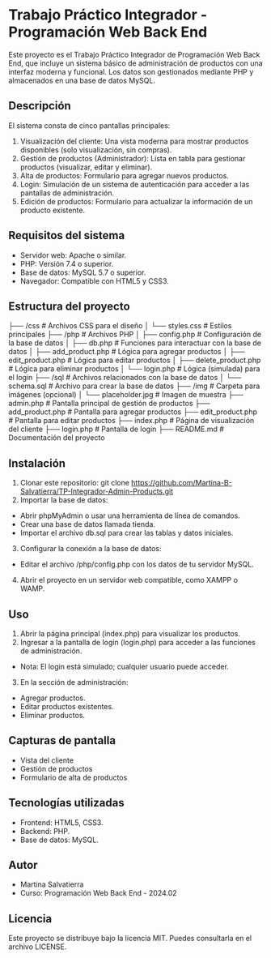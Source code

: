 # Trabajo Práctico Integrador - Programación Web Back End
Este proyecto es el Trabajo Práctico Integrador de Programación Web Back End, que incluye un sistema básico de administración de productos con una interfaz moderna y funcional. 
Los datos son gestionados mediante PHP y almacenados en una base de datos MySQL.

## Descripción
El sistema consta de cinco pantallas principales:
1. Visualización del cliente: Una vista moderna para mostrar productos disponibles (solo visualización, sin compras).
2. Gestión de productos (Administrador): Lista en tabla para gestionar productos (visualizar, editar y eliminar).
3. Alta de productos: Formulario para agregar nuevos productos.
4. Login: Simulación de un sistema de autenticación para acceder a las pantallas de administración.
5. Edición de productos: Formulario para actualizar la información de un producto existente.

## Requisitos del sistema
- Servidor web: Apache o similar.
- PHP: Versión 7.4 o superior.
- Base de datos: MySQL 5.7 o superior.
- Navegador: Compatible con HTML5 y CSS3.

## Estructura del proyecto
├── /css                     # Archivos CSS para el diseño
│   └── styles.css           # Estilos principales
├── /php                     # Archivos PHP
│   ├── config.php           # Configuración de la base de datos
│   ├── db.php               # Funciones para interactuar con la base de datos
│   ├── add_product.php      # Lógica para agregar productos
│   ├── edit_product.php     # Lógica para editar productos
│   ├── delete_product.php   # Lógica para eliminar productos
│   └── login.php            # Lógica (simulada) para el login
├── /sql                     # Archivos relacionados con la base de datos
│   └── schema.sql           # Archivo para crear la base de datos
├── /img                     # Carpeta para imágenes (opcional)
│   └── placeholder.jpg      # Imagen de muestra
├── admin.php                # Pantalla principal de gestión de productos
├── add_product.php          # Pantalla para agregar productos
├── edit_product.php         # Pantalla para editar productos
├── index.php                # Página de visualización del cliente
├── login.php                # Pantalla de login
├── README.md                # Documentación del proyecto

## Instalación
1. Clonar este repositorio: git clone https://github.com/Martina-B-Salvatierra/TP-Integrador-Admin-Products.git
2. Importar la base de datos:
- Abrir phpMyAdmin o usar una herramienta de línea de comandos.
- Crear una base de datos llamada tienda.
- Importar el archivo db.sql para crear las tablas y datos iniciales.
3. Configurar la conexión a la base de datos:
- Editar el archivo /php/config.php con los datos de tu servidor MySQL.
4. Abrir el proyecto en un servidor web compatible, como XAMPP o WAMP.

## Uso
1. Abrir la página principal (index.php) para visualizar los productos.
2. Ingresar a la pantalla de login (login.php) para acceder a las funciones de administración.
- Nota: El login está simulado; cualquier usuario puede acceder.
3. En la sección de administración:
- Agregar productos.
- Editar productos existentes.
- Eliminar productos.

## Capturas de pantalla
- Vista del cliente 
- Gestión de productos
- Formulario de alta de productos

## Tecnologías utilizadas
- Frontend: HTML5, CSS3.
- Backend: PHP.
- Base de datos: MySQL.

## Autor
- Martina Salvatierra
- Curso: Programación Web Back End - 2024.02

## Licencia
Este proyecto se distribuye bajo la licencia MIT. Puedes consultarla en el archivo LICENSE.
